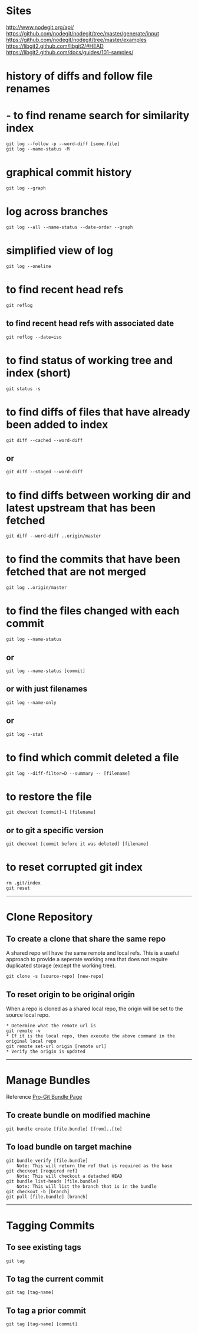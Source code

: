 # Sites
http://www.nodegit.org/api/
https://github.com/nodegit/nodegit/tree/master/generate/input
https://github.com/nodegit/nodegit/tree/master/examples
https://libgit2.github.com/libgit2/#HEAD
https://libgit2.github.com/docs/guides/101-samples/


# history of diffs and follow file renames
#  - to find rename search for similarity index
```
git log --follow -p --word-diff [some.file]
git log --name-status -M
```

# graphical commit history
```
git log --graph
```

# log across branches
```
git log --all --name-status --date-order --graph
```

# simplified view of log
```
git log --oneline
```

# to find recent head refs
```
git reflog
```

## to find recent head refs with associated date
```
git reflog --date=iso
```

# to find status of working tree and index (short)
```
git status -s
```

# to find diffs of files that have already been added to index
```
git diff --cached --word-diff
```

## or
```
git diff --staged --word-diff
```

# to find diffs between working dir and latest upstream that has been fetched
```
git diff --word-diff ..origin/master
```

# to find the commits that have been fetched that are not merged
```
git log ..origin/master
```

# to find the files changed with each commit
```
git log --name-status
```

## or
```
git log --name-status [commit]
```

## or with just filenames
```
git log --name-only
```

## or
```
git log --stat
```

# to find which commit deleted a file
```
git log --diff-filter=D --summary -- [filename]
```

# to restore the file
```
git checkout [commit]~1 [filename]
```

## or to git a specific version
```
git checkout [commit before it was deleted] [filename]
```

# to reset corrupted git index
```
rm .git/index
git reset
```

---
# Clone Repository

## To create a clone that share the same repo
A shared repo will have the same remote and local refs.  This is a useful approach to provide a seperate working area
that does not require duplicated storage (except the working tree).

```
git clone -s [source-repo] [new-repo]
```

## To reset origin to be original origin
When a repo is cloned as a shared local repo, the origin will be set to the source local repo.

```
* Determine what the remote url is
git remote -v
* If it is the local repo, then execute the above command in the original local repo
git remote set-url origin [remote url]
* Verify the origin is updated
```

---
# Manage Bundles

Reference [Pro-Git Bundle Page](https://git-scm.com/docs/git-bundle)

## To create bundle on modified machine
```
git bundle create [file.bundle] [from]..[to]
```
		
## To load bundle on target machine
```
git bundle verify [file.bundle]
    Note: This will return the ref that is required as the base
git checkout [required ref]
    Note: This will checkout a detached HEAD
git bundle list-heads [file.bundle]
    Note: This will list the branch that is in the bundle
git checkout -b [branch]
git pull [file.bundle] [branch]
```

--- 
# Tagging Commits

## To see existing tags
```
git tag
```

## To tag the current commit
```
git tag [tag-name]
```

## To tag a prior commit
```
git tag [tag-name] [commit]
```